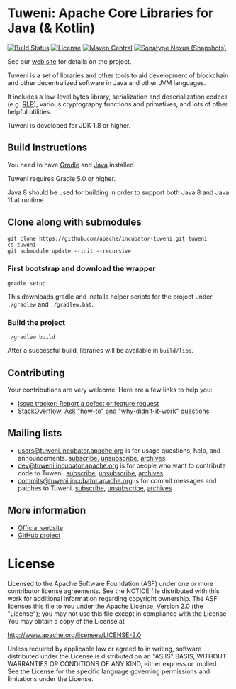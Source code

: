 # Tuweni: Apache Core Libraries for Java (& Kotlin)

[![Build Status](https://builds.apache.org/job/Apache%20Tuweni/job/CI/badge/icon)](https://builds.apache.org/job/Apache%20Tuweni/job/CI/)
[![License](https://img.shields.io/badge/License-Apache%202.0-blue.svg)](https://github.com/incubator-tuweni/blob/master/LICENSE)
[![Maven Central](https://maven-badges.herokuapp.com/maven-central/org.apache.tuweni/tuweni/badge.svg?style=plastic)](https://maven-badges.herokuapp.com/maven-central/org.apache.tuweni/tuweni)
[![Sonatype Nexus (Snapshots)](https://img.shields.io/nexus/s/https/repository.apache.org/org.apache.tuweni/tuweni.svg)](https://repository.apache.org/content/repositories/snapshots/org/apache/tuweni/tuweni/)

See our [web site](https://tuweni.apache.org) for details on the project.

Tuweni is a set of libraries and other tools to aid development of blockchain and other decentralized software in Java and other JVM languages.

It includes a low-level bytes library, serialization and deserialization codecs (e.g. [RLP](https://github.com/ethereum/wiki/wiki/RLP)), various cryptography functions and primatives, and lots of other helpful utilities.

Tuweni is developed for JDK 1.8 or higher.

## Build Instructions

You need to have [Gradle](https://www.gradle.org/installation) and [Java](https://www.oracle.com/technetwork/java/javase/downloads/index.html) installed.

Tuweni requires Gradle 5.0 or higher.

Java 8 should be used for building in order to support both Java 8 and Java 11 at runtime.

## Clone along with submodules ##
    git clone https://github.com/apache/incubator-tuweni.git tuweni
    cd tuweni
    git submodule update --init --recursive

### First bootstrap and download the wrapper ###
    gradle setup
    
This downloads gradle and installs helper scripts for the project under `./gradlew` and `./gradlew.bat`.

### Build the project ###
    ./gradlew build


After a successful build, libraries will be available in `build/libs`.

## Contributing

Your contributions are very welcome! Here are a few links to help you:

- [Issue tracker: Report a defect or feature request](https://issues.apache.org/jira/projects/TUWENI/issues)
- [StackOverflow: Ask "how-to" and "why-didn't-it-work" questions](https://stackoverflow.com/questions/ask?tags=tuweni)

## Mailing lists

- [users@tuweni.incubator.apache.org](users@tuweni.apache.org) is for usage questions, help, and announcements. [subscribe](users-subscribe@tuweni.apache.org?subject=send%20this%20email%20to%20subscribe), [unsubscribe](dev-unsubscribe@tuweni.apache.org?subject=send%20this%20email%20to%20unsubscribe), [archives](https://www.mail-archive.com/users@tuweni.apache.org/)
- [dev@tuweni.incubator.apache.org](dev@tuweni.apache.org) is for people who want to contribute code to Tuweni. [subscribe](dev-subscribe@tuweni.apache.org?subject=send%20this%20email%20to%20subscribe), [unsubscribe](dev-unsubscribe@tuweni.apache.org?subject=send%20this%20email%20to%20unsubscribe), [archives](https://www.mail-archive.com/dev@tuweni.apache.org/)
- [commits@tuweni.incubator.apache.org](commits@tuweni.apache.org) is for commit messages and patches to Tuweni. [subscribe](commits-subscribe@tuweni.apache.org?subject=send%20this%20email%20to%20subscribe), [unsubscribe](commits-unsubscribe@tuweni.apache.org?subject=send%20this%20email%20to%20unsubscribe), [archives](https://www.mail-archive.com/commits@tuweni.apache.org/)

## More information

- [Official website](https://tuweni.apache.org)
- [GitHub project](https://github.com/apache/incubator-tuweni)

# License

Licensed to the Apache Software Foundation (ASF) under one or more contributor license agreements. See the NOTICE
file distributed with this work for additional information regarding copyright ownership. The ASF licenses this file
to You under the Apache License, Version 2.0 (the "License"); you may not use this file except in compliance with the
License. You may obtain a copy of the License at

http://www.apache.org/licenses/LICENSE-2.0

Unless required by applicable law or agreed to in writing, software distributed under the License is distributed on
an "AS IS" BASIS, WITHOUT WARRANTIES OR CONDITIONS OF ANY KIND, either express or implied. See the License for the
specific language governing permissions and limitations under the License.
